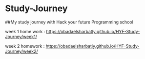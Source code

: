 # Study-Journey
##My study journey with Hack your future Programming school

week 1 home work : https://obadaelsharbatly.github.io/HYF-Study-Journey/week1/

week 2 homework : https://obadaelsharbatly.github.io/HYF-Study-Journey/week2/
